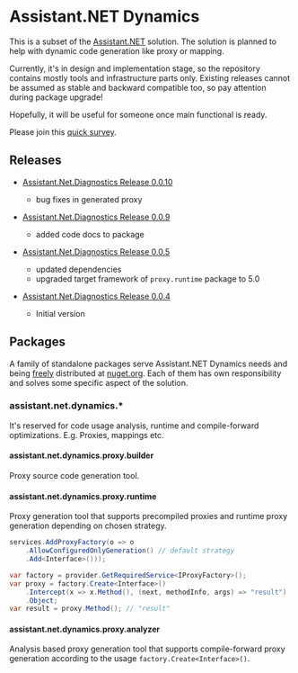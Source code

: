 # Assistant.NET Dynamics

This is a subset of the [Assistant.NET](https://github.com/iotbusters/assistant.net/blob/master/README.md) solution.
The solution is planned to help with dynamic code generation like proxy or mapping.

Currently, it's in design and implementation stage, so the repository contains mostly tools and infrastructure parts only.
Existing releases cannot be assumed as stable and backward compatible too, so pay attention during package upgrade!

Hopefully, it will be useful for someone once main functional is ready.

Please join this [quick survey](https://forms.gle/eB3sN5Mw76WMpT6w5).

## Releases

- [Assistant.Net.Diagnostics Release 0.0.10](https://github.com/iotbusters/assistant.net.dynamics/releases/tag/0.0.10)
  - bug fixes in generated proxy

- [Assistant.Net.Diagnostics Release 0.0.9](https://github.com/iotbusters/assistant.net.dynamics/releases/tag/0.0.9)
  - added code docs to package

- [Assistant.Net.Diagnostics Release 0.0.5](https://github.com/iotbusters/assistant.net.dynamics/releases/tag/0.0.5)
  - updated dependencies
  - upgraded target framework of `proxy.runtime` package to 5.0

- [Assistant.Net.Diagnostics Release 0.0.4](https://github.com/iotbusters/assistant.net.dynamics/releases/tag/0.0.4)
  - Initial version

## Packages

A family of standalone packages serve Assistant.NET Dynamics needs and being [freely](license) distributed
at [nuget.org](https://nuget.org). Each of them has own responsibility and solves some specific aspect of the solution.

### assistant.net.dynamics.*

It's reserved for code usage analysis, runtime and compile-forward optimizations. E.g. Proxies, mappings etc.

#### assistant.net.dynamics.proxy.builder

Proxy source code generation tool.

#### assistant.net.dynamics.proxy.runtime

Proxy generation tool that supports precompiled proxies and runtime proxy generation depending on chosen strategy.

```csharp
services.AddProxyFactory(o => o
    .AllowConfiguredOnlyGeneration() // default strategy
    .Add<Interface>()));

var factory = provider.GetRequiredService<IProxyFactory>();
var proxy = factory.Create<Interface>()
    .Intercept(x => x.Method(), (next, methodInfo, args) => "result")
    .Object;
var result = proxy.Method(); // "result"
```

#### assistant.net.dynamics.proxy.analyzer

Analysis based proxy generation tool that supports compile-forward proxy generation according to the usage `factory.Create<Interface>()`.
